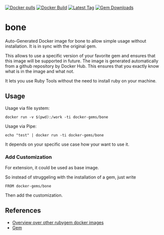 [![Docker pulls](https://img.shields.io/docker/pulls/rubygem/bone.svg)](https://hub.docker.com/r/rubygem/bone/)
[![Docker Build](https://img.shields.io/docker/automated/rubygem/bone.svg)](https://hub.docker.com/r/rubygem/bone/)
[![Latest Tag](https://img.shields.io/github/tag/docker-rubygem/bone.svg)](https://hub.docker.com/r/rubygem/bone/)
[![Gem Downloads](https://img.shields.io/gem/dt/bone.svg)](https://rubygems.org/gems/bone/)
# bone

Auto-Generated Docker image for bone to allow simple usage without installation.
It is in sync with the original gem.

This allows to use a specific version of your favorite gem and ensures that this image will be supported in future.
The image is generated automatically from a github repository by Docker Hub.
This ensures that you exactly know what is in the image and what not.

It lets you use Ruby Tools without the need to install ruby on your machine.

## Usage

Usage via file system:

`docker run -v $(pwd):/work -ti docker-gems/bone`

Usage via Pipe:

`echo "test" | docker run -ti docker-gems/bone`

It depends on your specific use case how your want to use it.

### Add Customization

For extension, it could be used as base image.

So instead of struggeling with the installation of a gem, just write

`FROM docker-gems/bone`

Then add the customization.

## References

 - [Overview over other rubygem docker images](https://github.com/thinkbot/docker-rubygem)
 - [Gem](https://rubygems.org/gems/bone/)
